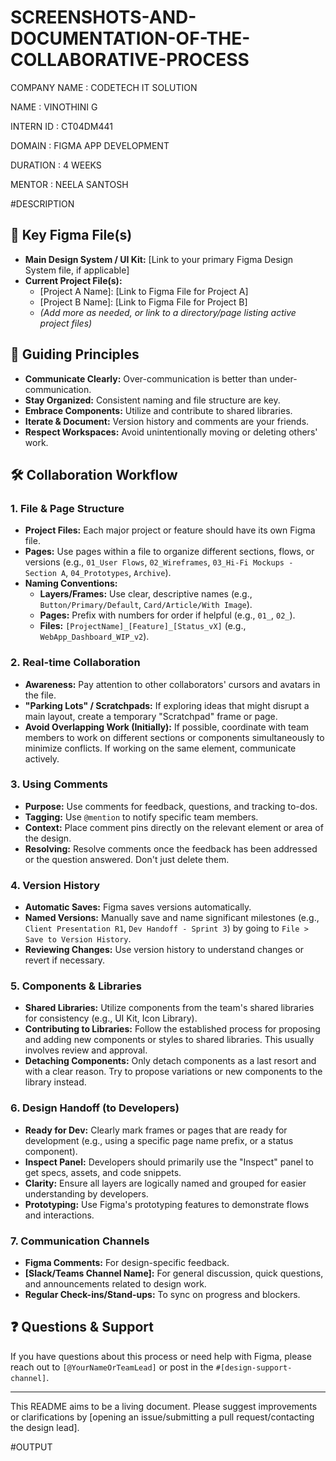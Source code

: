 # SCREENSHOTS-AND-DOCUMENTATION-OF-THE-COLLABORATIVE-PROCESS
COMPANY NAME : CODETECH IT SOLUTION

NAME : VINOTHINI G

INTERN ID : CT04DM441

DOMAIN : FIGMA APP DEVELOPMENT

DURATION : 4 WEEKS

MENTOR : NEELA SANTOSH

#DESCRIPTION

## 🔗 Key Figma File(s)

*   **Main Design System / UI Kit:** [Link to your primary Figma Design System file, if applicable]
*   **Current Project File(s):**
    *   [Project A Name]: [Link to Figma File for Project A]
    *   [Project B Name]: [Link to Figma File for Project B]
    *   *(Add more as needed, or link to a directory/page listing active project files)*

## 🚀 Guiding Principles

*   **Communicate Clearly:** Over-communication is better than under-communication.
*   **Stay Organized:** Consistent naming and file structure are key.
*   **Embrace Components:** Utilize and contribute to shared libraries.
*   **Iterate & Document:** Version history and comments are your friends.
*   **Respect Workspaces:** Avoid unintentionally moving or deleting others' work.

## 🛠️ Collaboration Workflow

### 1. File & Page Structure
*   **Project Files:** Each major project or feature should have its own Figma file.
*   **Pages:** Use pages within a file to organize different sections, flows, or versions (e.g., `01_User Flows`, `02_Wireframes`, `03_Hi-Fi Mockups - Section A`, `04_Prototypes`, `Archive`).
*   **Naming Conventions:**
    *   **Layers/Frames:** Use clear, descriptive names (e.g., `Button/Primary/Default`, `Card/Article/With Image`).
    *   **Pages:** Prefix with numbers for order if helpful (e.g., `01_`, `02_`).
    *   **Files:** `[ProjectName]_[Feature]_[Status_vX]` (e.g., `WebApp_Dashboard_WIP_v2`).

### 2. Real-time Collaboration
*   **Awareness:** Pay attention to other collaborators' cursors and avatars in the file.
*   **"Parking Lots" / Scratchpads:** If exploring ideas that might disrupt a main layout, create a temporary "Scratchpad" frame or page.
*   **Avoid Overlapping Work (Initially):** If possible, coordinate with team members to work on different sections or components simultaneously to minimize conflicts. If working on the same element, communicate actively.

### 3. Using Comments
*   **Purpose:** Use comments for feedback, questions, and tracking to-dos.
*   **Tagging:** Use `@mention` to notify specific team members.
*   **Context:** Place comment pins directly on the relevant element or area of the design.
*   **Resolving:** Resolve comments once the feedback has been addressed or the question answered. Don't just delete them.

### 4. Version History
*   **Automatic Saves:** Figma saves versions automatically.
*   **Named Versions:** Manually save and name significant milestones (e.g., `Client Presentation R1`, `Dev Handoff - Sprint 3`) by going to `File > Save to Version History`.
*   **Reviewing Changes:** Use version history to understand changes or revert if necessary.

### 5. Components & Libraries
*   **Shared Libraries:** Utilize components from the team's shared libraries for consistency (e.g., UI Kit, Icon Library).
*   **Contributing to Libraries:** Follow the established process for proposing and adding new components or styles to shared libraries. This usually involves review and approval.
*   **Detaching Components:** Only detach components as a last resort and with a clear reason. Try to propose variations or new components to the library instead.

### 6. Design Handoff (to Developers)
*   **Ready for Dev:** Clearly mark frames or pages that are ready for development (e.g., using a specific page name prefix, or a status component).
*   **Inspect Panel:** Developers should primarily use the "Inspect" panel to get specs, assets, and code snippets.
*   **Clarity:** Ensure all layers are logically named and grouped for easier understanding by developers.
*   **Prototyping:** Use Figma's prototyping features to demonstrate flows and interactions.

### 7. Communication Channels
*   **Figma Comments:** For design-specific feedback.
*   **[Slack/Teams Channel Name]:** For general discussion, quick questions, and announcements related to design work.
*   **Regular Check-ins/Stand-ups:** To sync on progress and blockers.

## ❓ Questions & Support

If you have questions about this process or need help with Figma, please reach out to `[@YourNameOrTeamLead]` or post in the `#[design-support-channel]`.

---
This README aims to be a living document. Please suggest improvements or clarifications by [opening an issue/submitting a pull request/contacting the design lead].

#OUTPUT

<!-- Uploading "Screenshot 2025-06-05 074356.png"... -->
<!-- Uploading "Screenshot 2025-06-05 074430.png"... -->
<!-- Uploading "Screenshot 2025-06-05 074537.png"... -->
<!-- Uploading "Screenshot 2025-06-05 074645.png"... -->
<!-- Uploading "Screenshot 2025-06-05 082249.png"... -->

